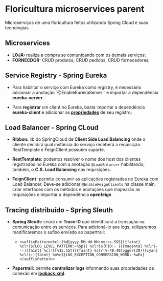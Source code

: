 # Floricultura microservices parent
Microserviços de uma floricultura feitos utilizando Spring Cloud e suas tecnologias.

## Microservices
- **LOJA:** realiza a compra se comunicando com os demais serviços;
- **FORNECDOR:** CRUD produtos, CRUD pedidos, CRUD fornecedores;

## Service Registry - Spring Eureka

- Para habilitar o serviço com Eureka como registry, é necessário adicionar a anotação `@EnableEurekaServer`` e importar a dependência **eureka-server**.

- Para **registrar** um client no Eureka, basta importar a dependência **eureka-client** e adicionar as **[propriedades](https://github.com/VictorMagalhaesSales/microservice-floricultura-parent/blob/master/fornecedor/src/main/resources/application.yml)** de seu registro;

## Load Balancer - Spring CLoud

- **Ribbon:** lib do SpringCloud de **Client Side Load Balancing** onde o cliente decidirá qual instância do serviço receberá a requisição. RestTemplate e FeignClient possuem suporte.

- **RestTemplate:** podemos resolver o nome dos host dos clientes registrados no Eureka com a anotação `@LoadBalancer` habilitando, também, o **C.S. Load Balancing** nas requisições.

- **FeignClient:** permite consumir as aplicações registradas no Eureka com Load Balancer. Deve-se adicionar `@EnableFeignClients` na classe main, criar interfaces com os métodos e anotações que mapearão as requisições e importar a dependência **openfeign**.

## Tracing distribuído - Spring Sleuth

- **Spring Sleuth:** criará um **Trace ID** que identificará a transação na comunicação entre os serviços. Para adicioná-lo aos logs, utilizaremos modificaremos o sufixo enviado ao  papertrail:
    - `<suffixPattern>%clr(%d{yyyy-MM-dd HH:mm:ss.SSS}){faint} %clr(${LOG_LEVEL_PATTERN:-%5p}) %clr(${PID:- }){magenta} %clr(---){faint} %clr([%15.15t]){faint} %clr(%-40.40logger{39}){cyan} %clr(:){faint} %m%n${LOG_EXCEPTION_CONVERSION_WORD:-%wEx}</suffixPattern>`

- **Papertrail:** permite **centralizar logs** informando suas propriedades de conexão em **[logback.xml](https://github.com/VictorMagalhaesSales/microservice-floricultura-parent/blob/master/fornecedor/src/main/resources/logback.xml)**. 

